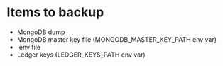 # Items to backup

- MongoDB dump
- MongoDB master key file (MONGODB_MASTER_KEY_PATH env var)
- .env file
- Ledger keys (LEDGER_KEYS_PATH env var)
